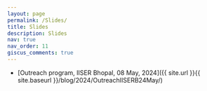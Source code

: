 ```yaml
---
layout: page
permalink: /Slides/
title: Slides
description: Slides
nav: true
nav_order: 11
giscus_comments: true
---
```


- [Outreach program, IISER Bhopal, 08 May, 2024]({{ site.url }}{{ site.baseurl }}/blog/2024/OutreachIISERB24May/)